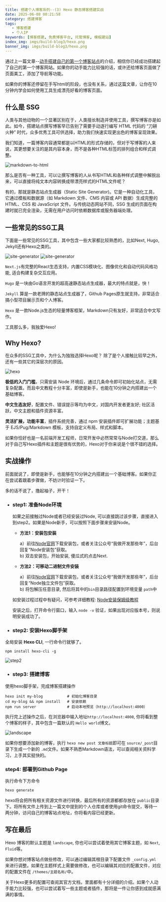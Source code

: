 ```yaml
---
title: 搭建个人博客系列--(3) Hexo 静态博客搭建实战
date: 2025-06-08 00:21:58
category: 搭建博客
tags: 
   - 博客搭建
   - 个人IP
keywords: [博客搭建, 免费博客平台, 托管博客, 模板建站]
index_img: imgs/build-blog3/hexo.png
banner_img: imgs/build-blog3/hexo.png
---
```


通过上一篇文章--[动手搭建自己的第一个博客站点](./build-personal-blog2.md)的介绍，相信你已经成功搭建起了自己的第一个博客网站。如果你的动手能力比较强的话，或许还给博客页面做了页面美工，添加了导航等功能。

如果你的博客还停留在手写html的阶段，也没有关系，通过这篇文章，让你在10分钟内学会如何使用工具生成漂亮好看的博客页面。


## 什么是 SSG

人类与其他动物的一个显著区别在于，人类擅长制造并使用工具，撰写博客亦是如此。如今，搭建站点撰写博客早已告别了需要手动逐行编写 HTML 代码的 “刀耕火种” 时代，众多优秀工具可供选择，助力我们快速实现更出色的博客呈现效果。

我们知道，一篇博客内容通常都是以HTML的形式存储的，但对于写博客的人来说，其更想要关注的是其内容本身，而不是各种HTML标签的排列组合和样式调整。

![markdown-to-html](../imgs/build-blog3/md2html.png)

那么是否有一种工具，可以让撰写博客的人从书写HTML和各种样式调整中解脱出来，可以直接将纯文本内容转换成带漂亮样式的HTML文件呢？

有的，那就是静态站点生成器（Static Site Generator)。它是一种自动化工具，它通过模板和数据源（如 Markdown 文件、CMS 内容或 API 数据）生成完整的 HTML、CSS 和 JavaScript 文件。与传统动态网站不同，SSG 生成的页面在构建时就已完全渲染，无需在用户访问时依赖数据库或服务器端处理。


## 一些常见的SSG工具

下面是一些常见的SSG工具，其中包含一些大家都比较熟悉的，比如Next, Hugo, Jekyll还有Hexo之类的。

![site-generator](../imgs//build-blog3/site-generator.png)
![site-generator](../imgs//build-blog3/site-generator2.png)

`Next.js`有完整的React生态支持，内置CSS模块化、图像优化和自动代码风格功能, 适合构建复杂交互应用。

`Hugo` 是一块由Go语言开发的超高速静态站点生成器，最大的特点就是，快！

`Jekyll` 算是一款老牌的静态站点生成器了，Github Pages原生就支持，非常适合搞小型项目展示页和个人博客。

`Hexo` 是一款Node.js生态的轻量博客框架，Markdown只有友好，非常适合中文写作。

工具那么多，我独爱Hexo! 

## Why Hexo?

在众多的SSG工具中，为什么为独独选择Hexo呢？ 除了是个人接触比较早之外，还有一些其它的深层次的原因。

![hexo](../imgs/build-blog3/hexo.png)

**极低的入门门槛**，只需安装 Node 环境后，通过几条命令即可初始化站点，无需复杂配置。而且中文教程十分丰富，即使是新手，也能在10分钟之内搭建出一个基础博客。

**中文生态友好**，配置文件、错误提示等均为中文，对国内开发者更友好; 社区活跃，中文主题和插件资源丰富。

**灵活扩展，功能丰富**，插件系统完善，通过 npm 安装插件即可扩展功能；主题基于 EJS/Pug/Markdown 模板，支持自定义布局、样式和脚本。

如果你恰好也是一名前端开发工程师，日常开发中必然常常与Node打交道，那么对于自己写Hexo插件和主题是很有优势的，Hexo对于你来说是个很不错的选择。

## 实战操作

前面就说了，即使是新手，也能够在10分钟之内搭建出一个基础博客。如果你正在尝试着跟着步骤做，不妨计时验证一下。

多的话不说了，撸起袖子，开干！

- ### step1: 准备Node环境

  如果之前接触过Node或者已经安装过Node, 可以直接跳过该步骤，直接进入到step2。如果是Node新手，可以按照下面步骤来安装Node。
  - **方法1：安装包安装**

    a）前往[Node官网](https://nodejs.org/zh-cn/download)下载安装包，或者关注公众号“我做开发那些年”，后台回复“Node安装包”获取。<br>
    b) 双击安装包，开始安装, 傻瓜式的点击Next.


  - **方法2：可移动二进制文件安装**

      a）前往[Node官网](https://nodejs.org/zh-cn/download)下载安装包，或者关注公众号“我做开发那些年”，后台回复“Node独立文件包”获取。<br>
      b) 将包解压任意目录, 然后将其中的`bin`目录路径配置到环境变量 `path`中

  如安装过程过程中有疑问，可参考详细教程: [Node安装保姆级教程](./install-node.md)

  安装之后，打开命令行窗口，输入 `node -v` 验证，如果出现对应版本号，则说明安装成功了。

- ### step2: 安装Hexo脚手架

全局安装 **Hexo CLI**, 一行命令行就够了。

```
npm install hexo-cli -g 
```
![step2](../imgs//build-blog3/step2.png)

- ### step3: 搭建博客

使用hexo脚手架，完成博客搭建操作
```
hexo init my-blog           # 初始化博客目录
cd my-blog && npm install   # 安装依赖
npm run server              # 启动本地预览（http://localhost:4000）
```
执行完上述操作之后，在浏览器中输入地址`http://localhost:4000`, 你将看到整个博客的样子，其中包含一篇默认的 `Hello world`博文。

![landscape](../imgs/build-blog3/landscape.png)

如果你想要添加新的博客，执行 `hexo new post 文章标题`即可在 `source/_post`目录下生成一个新的 `.md`文件。如果不熟悉Markdown语法，可以查阅相关资料学习，上手其实挺快的。


### step4: 部署到Github Page

执行命令下方命令

``` bash
hexo generate
```

hexo将会把所有相关资源文件进行转换，最后所有的资源都都存放在 `public`目录下。将所有文件上传到上一篇文中提到的个人仓库或者使用git命令提交，等待一两分钟，访问自己的博客站点地址，你将看内容已经更新。


## 写在最后

Hexo 博客的默认主题是 `landscape`, 你也可以尝试着使用其它博客主题，如 `Next`, `Fluid`等。

如果你想对博客站点做些修改，可以通过编辑其根目录下配置文件 `_config.yml` 来进行调整。如果在主题样式上需要做修改，也可以编辑其对应的配置文件，对应的配置文件在 `/themes/主题名称/`中。

关于Hexo更多的配置可查阅其官方文档，里面都有十分详细的介绍。如果个人动手能力比较强，也可以尝试着写一些主题或者插件，那将是一件让你感到成就感满满的事情。

